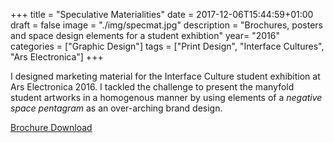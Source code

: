 +++
title = "Speculative Materialities"
date = 2017-12-06T15:44:59+01:00
draft = false
image = "./img/specmat.jpg"
description = "Brochures, posters and space design elements for a student exhibtion"
year= "2016"
categories = ["Graphic Design"]
tags = ["Print Design", "Interface Cultures", "Ars Electronica"]
+++

I designed marketing material for the Interface Culture student exhibition at Ars Electronica 2016. I tackled the challenge to present the manyfold student artworks in a homogenous manner by using elements of a _negative space pentagram_ as an over-arching brand design.

[Brochure Download](../../pdf/IC_ars_booklet2016_web.pdf)